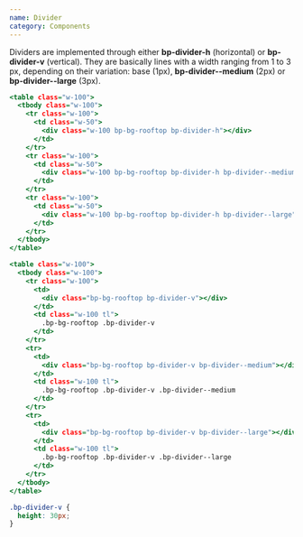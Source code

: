 ```yaml
---
name: Divider
category: Components
---
```


Dividers are implemented through either **bp-divider-h** (horizontal) or **bp-divider-v** (vertical). They are basically lines with a width ranging from 1 to 3 px, depending on their variation: base (1px), **bp-divider--medium** (2px) or **bp-divider--large** (3px).

```horizontal.html
<table class="w-100">
  <tbody class="w-100">
    <tr class="w-100">
      <td class="w-50">
        <div class="w-100 bp-bg-rooftop bp-divider-h"></div>
      </td>
    </tr>
    <tr class="w-100">
      <td class="w-50">
        <div class="w-100 bp-bg-rooftop bp-divider-h bp-divider--medium"></div>
      </td>
    </tr>
    <tr class="w-100">
      <td class="w-50">
        <div class="w-100 bp-bg-rooftop bp-divider-h bp-divider--large"></div>
      </td>
    </tr>
  </tbody>
</table>
```

```vertical.html
<table class="w-100">
  <tbody class="w-100">
    <tr class="w-100">
      <td>
        <div class="bp-bg-rooftop bp-divider-v"></div>
      </td>
      <td class="w-100 tl">
        .bp-bg-rooftop .bp-divider-v
      </td>
    </tr>
    <tr>
      <td>
        <div class="bp-bg-rooftop bp-divider-v bp-divider--medium"></div>
      </td>
      <td class="w-100 tl">
        .bp-bg-rooftop .bp-divider-v .bp-divider--medium
      </td>
    </tr>
    <tr>
      <td>
        <div class="bp-bg-rooftop bp-divider-v bp-divider--large"></div>
      </td>
      <td class="w-100 tl">
        .bp-bg-rooftop .bp-divider-v .bp-divider--large
      </td>
    </tr>
  </tbody>
</table>
```
```vertical.css hidden
.bp-divider-v {
  height: 30px;
}
```
